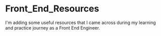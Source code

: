 # Front_End_Resources
I'm adding some useful resources that I came across during my learning and practice journey as a Front End Engineer.
